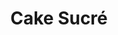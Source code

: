 ---
layout: recette
categories: [recettes]
hidden: true
lang: fr
sitemap: false
title: Cake Sucré
type: sucre
recettes:
  Quatre Quarts: 
    ingredients:
      - nom: oeufs 
        qte: 3
      - nom: farine
        qte: poids des oeufs
      - nom: beurre
        qte: poids des oeufs
      - nom: sucre glace
        qte: poids des oeufs
      - nom: levure chimique
        qte: 3
        unite: "% de la farine"
    etapes:
      - label: Préparation
        details:
        - Blanchir le beurre mou avec le sucre
        - Ajouter les oeufs et battre énergiquement au fouet
        - Tamiser la farine et la levure sur la préparation
        - Mélanger doucement avec une spatule
        - Beurrer et fariner le moule puis y ajouter la préparation
  Chocolat: 
    ingredients:
      - nom: chocolat noir
        qte: 200
        unite: gr
      - nom: beurre
        qte: 80
        unite: gr
      - nom: oeufs 
        qte: 4
      - nom: sucre glace
        qte: 100
        unite: gr
      - nom: farine
        qte: 60
        unite: gr
      - nom: levure chimique
        qte: 5
        unite: gr
      - nom: chocolat en poudre non sucré
        qte: 10
        unite: gr
    etapes:
      - label: Préparation
        details:
        - Faire fondre le chocolat avec le beurre
        - Battre au fouet les oeufs avec le sucre
        - Tamiser la farine, le chocolat en poudre et la levure sur la préparation
        - Mélanger doucement avec une spatule
        - Ajouter le mélange beurre-chocolat
        - Beurrer et fariner le moule puis y ajouter la préparation
  Coco Choco: 
    ingredients:
      - nom: oeufs 
        qte: 3
      - nom: farine
        qte: 85% du poids des oeufs
      - nom: farine de noix de coco
        qte: 15% du poids des oeufs
      - nom: chocolat en poudre non sucré
        qte: 25
        unite: gr
      - nom: beurre
        qte: poids des oeufs
      - nom: sucre glace
        qte: poids des oeufs
      - nom: levure chimique
        qte: 3
        unite: "% de la farine"
    etapes:
      - label: Préparation
        details:
        - Blanchir le beurre mou avec le sucre
        - Ajouter les oeufs et battre énergiquement au fouet
        - Tamiser les farines, le chocolat et la levure sur la préparation
        - Mélanger doucement avec une spatule
        - Beurrer et fariner le moule puis y ajouter la préparation
  Amandes: 
    ingredients:
      - nom: oeufs 
        qte: 3
      - nom: farine
        qte: 40% du poids des oeufs
      - nom: poudre d'amandes
        qte: 60% du poids des oeufs
      - nom: beurre
        qte: poids des oeufs
      - nom: sucre glace
        qte: poids des oeufs
      - nom: levure chimique
        qte: 3
        unite: "% de la farine"
    etapes:
      - label: Préparation
        details:
        - Blanchir le beurre mou avec le sucre
        - Ajouter les oeufs et battre énergiquement au fouet
        - Tamiser la farine, la poudre d'amandes et la levure sur la préparation
        - Mélanger doucement avec une spatule
        - Beurrer et fariner le moule puis y ajouter la préparation
  Citron Pavot: 
    ingredients:
      - nom: oeufs 
        qte: 3
      - nom: farine
        qte: poids des oeufs
      - nom: beurre
        qte: poids des oeufs
      - nom: sucre glace
        qte: poids des oeufs
      - nom: levure chimique
        qte: 3
        unite: "% de la farine"
      - nom: graines de pavot
        qte: une cuillère à soupe
      - nom: jus de citron
        qte: au goût
    etapes:
      - label: Préparation
        details:
        - Blanchir le beurre mou avec le sucre
        - Ajouter les oeufs et battre énergiquement au fouet
        - Tamiser la farine et la levure sur la préparation
        - Ajouter les graines de pavot et le jus de citron
        - Mélanger doucement avec une spatule
        - Beurrer et fariner le moule puis y ajouter la préparation
  Ananas: 
    ingredients:
      - nom: oeufs 
        qte: 3
      - nom: farine
        qte: poids des oeufs
      - nom: beurre
        qte: poids des oeufs
      - nom: sucre glace
        qte: poids des oeufs
      - nom: levure chimique
        qte: 3
        unite: "% de la farine"
      - nom: Rondelles d'ananas
        qte: 3
      - nom: Jus d'ananas
        qte: au goût
    etapes:
      - label: Préparation
        details:
        - Blanchir le beurre mou avec le sucre
        - Ajouter les oeufs et battre énergiquement au fouet
        - Tamiser la farine et la levure sur la préparation
        - Mélanger doucement avec une spatule
        - Beurrer et fariner le moule
        - Placer des rondelles d'ananas au fond du moule
        - Verser la préparation
        - Garder le jus de l'ananas pour imbiber le gâteau après cuisson
preconditions:
  - Le beurre et les oeufs doivent être à température ambiante
  - Préchauffer le four à 180°C
cuissonMinutes: 35
cuisson: 
  - Cuire entre 25 et 35 minutes à 180°C en chaleur tournante
  - Vérifier que le gâteau est cuit avec la pointe d'un couteau
variantes:
  - label: Avec des pommes
    todo: true
  - label: Imbibé à l'orange
    todo: true
  - label: Marbré Chocolat
    todo: true
---